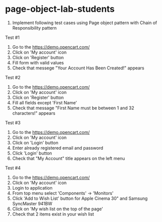 # page-object-lab-students

1. Implement following test cases using Page object pattern with Chain of Responsibility pattern 

Test #1
1. Go to the https://demo.opencart.com/
2. Click on 'My account' icon
3. Click on 'Register' button
4. Fill form with valid values
5. Check that messege "Your Account Has Been Created!" appears


Test #2
1. Go to the https://demo.opencart.com/
2. Click on 'My account' icon
3. Click on 'Register' button
4. Fill all fields except 'First Name'
5. Check that message "First Name must be between 1 and 32 characters!" appears


Test #3
1. Go to the https://demo.opencart.com/
2. Click on 'My account' icon
3. Click on 'Login' button
4. Enter already registered email and password
5. Click 'Login' button
5. Check that "My Account" title appears on the left menu

Test #4
1. Go to the https://demo.opencart.com/
2. Click on 'My account' icon
3. Login to application
4. From top menu select 'Components' -> 'Monitors'
5. Click 'Add to Wish List' button for Apple Cinema 30" and Samsung SyncMaster 941BW
6. Click on 'My wish list on the top of the page'
7. Check that 2 items exist in your wish list
